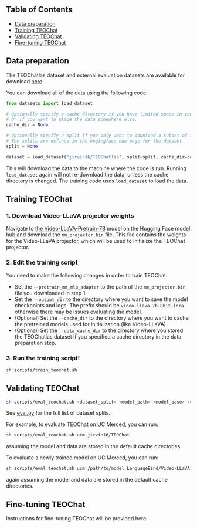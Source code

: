 ## Table of Contents
* [Data preparation](#data-preparation)
* [Training TEOChat](#training-teochat)
* [Validating TEOChat](#validating-teochat)
* [Fine-tuning TEOChat](#fine-tuning-teochat)

## Data preparation

The TEOChatlas dataset and external evaluation datasets are available for download [here](https://huggingface.co/datasets/jirvin16/TEOChatlas).

You can download all of the data using the following code:
```python
from datasets import load_dataset

# Optionally specify a cache directory if you have limited space in your home directory
# Or if you want to place the data somewhere else.
cache_dir = None

# Optionally specify a split if you only want to download a subset of the data
# The splits are defined in the hugingface hub page for the dataset
split = None

dataset = load_dataset("jirvin16/TEOChatlas", split=split, cache_dir=cache_dir, trust_remote_code=True)
```
This will download the data to the machine where the code is run. Running `load_dataset` again will not re-download the data, unless the cache directory is changed. The training code uses `load_dataset` to load the data.

## Training TEOChat

### 1. Download Video-LLaVA projector weights
Navigate to [the Video-LLaVA-Pretrain-7B](https://huggingface.co/LanguageBind/Video-LLaVA-Pretrain-7B/tree/main) model on the Hugging Face model hub and download the `mm_projector.bin` file. This file contains the weights for the Video-LLaVA projector, which will be used to initialize the TEOChat projector.

### 2. Edit the training script
You need to make the following changes in order to train TEOChat:
- Set the `--pretrain_mm_mlp_adapter` to the path of the `mm_projector.bin` file you downloaded in step 1.
- Set the `--output_dir` to the directory where you want to save the model checkpoints and logs. The prefix should be `video-llava-7b-8bit-lora` otherwise there may be issues evaluating the model.
- (Optional) Set the `--cache_dir` to the directory where you want to cache the pretrained models used for initialization (like Video-LLaVA).
- (Optional) Set the `--data_cache_dir` to the directory where you stored the TEOChatlas dataset if you specified a cache directory in the data preparation step.

### 3. Run the training script!

```bash
sh scripts/train_teochat.sh
```

## Validating TEOChat

```bash
sh scripts/eval_teochat.sh <dataset_split> <model_path> <model_base> <cache_dir> <data_cache_dir>
```
See [eval.py](https://github.com/ermongroup/TEOChat/tree/main/videollava/eval/eval.py#L76-L83) for the full list of dataset splits.

For example, to evaluate TEOChat on UC Merced, you can run:
```bash
sh scripts/eval_teochat.sh ucm jirvin16/TEOChat
```
assuming the model and data are stored in the default cache directories.

To evaluate a newly trained model on UC Merced, you can run:
```bash
sh scripts/eval_teochat.sh ucm /path/to/model LanguageBind/Video-LLaVA-7B
```
again assuming the model and data are stored in the default cache directories.

## Fine-tuning TEOChat
Instructions for fine-tuning TEOChat will be provided here.
